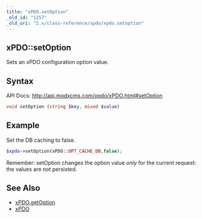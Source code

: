 ```yaml
---
title: "xPDO.setOption"
_old_id: "1257"
_old_uri: "2.x/class-reference/xpdo/xpdo.setoption"
---
```


## xPDO::setOption

Sets an xPDO configuration option value.

## Syntax

API Docs: <http://api.modxcms.com/xpdo/xPDO.html#setOption>

``` php
void setOption (string $key, mixed $value)
```

## Example

Set the DB caching to false.

``` php
$xpdo->setOption(xPDO::OPT_CACHE_DB,false);
```

Remember: setOption changes the option value _only_ for the current request: the values are not persisted.

## See Also

- [xPDO.getOption](extending-modx/xpdo/class-reference/xpdo/xpdo.getoption "xPDO.getOption")
- [xPDO](extending-modx/xpdo "xPDO")
